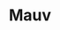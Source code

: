 ---
slug: mauv
title: Mauv
description: Create your website as simple as writing a document. Let us handle the rest, so you can focus on your ideas.
pricing: Coming soon
link: "https://mauv.page"
icon: "@/assets/services/mauv.svg"
---